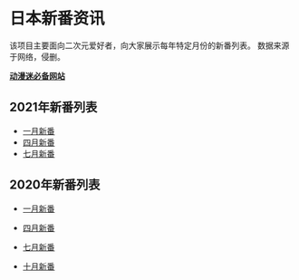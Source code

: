 # 日本新番资讯

该项目主要面向二次元爱好者，向大家展示每年特定月份的新番列表。
数据来源于网络，侵删。

[**动漫迷必备网站**](./essay_article/动漫迷必备网站.md)

## 2021年新番列表

- [一月新番](./history/2021年一月新番.md)
- [四月新番](./history/2021年四月新番.md)
- [七月新番](./history/2021年七月新番.md)
  
## 2020年新番列表

- [一月新番](./history/2020年一月新番.md)

- [四月新番](./history/2020年四月新番.md)

- [七月新番](./history/2020年七月新番.md)

- [十月新番](./history/2020年十月新番.md)


